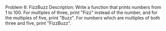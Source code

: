 Problem 6: FizzBuzz
Description: Write a function that prints numbers from 1 to 100. For multiples of three, print "Fizz" instead of the number, and for the multiples of five, print "Buzz". For numbers which are multiples of both three and five, print "FizzBuzz".

